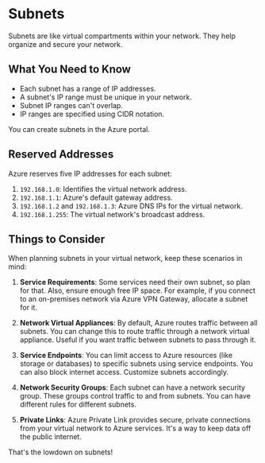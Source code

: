 # Subnets 

Subnets are like virtual compartments within your network. They help organize and secure your network.

## What You Need to Know

- Each subnet has a range of IP addresses.
- A subnet's IP range must be unique in your network.
- Subnet IP ranges can't overlap.
- IP ranges are specified using CIDR notation.

You can create subnets in the Azure portal.

## Reserved Addresses

Azure reserves five IP addresses for each subnet:

1. `192.168.1.0`: Identifies the virtual network address.
2. `192.168.1.1`: Azure's default gateway address.
3. `192.168.1.2` and `192.168.1.3`: Azure DNS IPs for the virtual network.
4. `192.168.1.255`: The virtual network's broadcast address.

## Things to Consider

When planning subnets in your virtual network, keep these scenarios in mind:

1. **Service Requirements**: Some services need their own subnet, so plan for that. Also, ensure enough free IP space. For example, if you connect to an on-premises network via Azure VPN Gateway, allocate a subnet for it.

2. **Network Virtual Appliances**: By default, Azure routes traffic between all subnets. You can change this to route traffic through a network virtual appliance. Useful if you want traffic between subnets to pass through it.

3. **Service Endpoints**: You can limit access to Azure resources (like storage or databases) to specific subnets using service endpoints. You can also block internet access. Customize subnets accordingly.

4. **Network Security Groups**: Each subnet can have a network security group. These groups control traffic to and from subnets. You can have different rules for different subnets.

5. **Private Links**: Azure Private Link provides secure, private connections from your virtual network to Azure services. It's a way to keep data off the public internet.

That's the lowdown on subnets!
